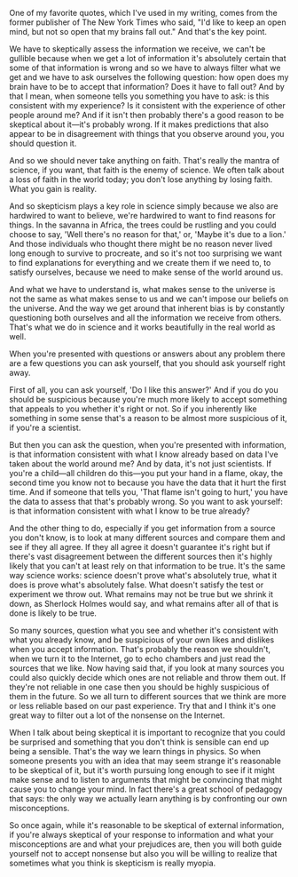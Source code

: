 One of my favorite quotes, which I've used in my writing, comes from the former publisher of The New York Times who said, "I'd like to keep an open mind, but not so open that my brains fall out." And that's the key point.

We have to skeptically assess the information we receive, we can't be gullible because when we get a lot of information it's absolutely certain that some of that information is wrong and so we have to always filter what we get and we have to ask ourselves the following question: how open does my brain have to be to accept that information? Does it have to fall out? And by that I mean, when someone tells you something you have to ask: is this consistent with my experience? Is it consistent with the experience of other people around me? And if it isn't then probably there's a good reason to be skeptical about it—it's probably wrong. If it makes predictions that also appear to be in disagreement with things that you observe around you, you should question it.

And so we should never take anything on faith. That's really the mantra of science, if you want, that faith is the enemy of science. We often talk about a loss of faith in the world today; you don't lose anything by losing faith. What you gain is reality.

And so skepticism plays a key role in science simply because we also are hardwired to want to believe, we're hardwired to want to find reasons for things. In the savanna in Africa, the trees could be rustling and you could choose to say, 'Well there's no reason for that,' or, 'Maybe it's due to a lion.' And those individuals who thought there might be no reason never lived long enough to survive to procreate, and so it's not too surprising we want to find explanations for everything and we create them if we need to, to satisfy ourselves, because we need to make sense of the world around us.

And what we have to understand is, what makes sense to the universe is not the same as what makes sense to us and we can't impose our beliefs on the universe. And the way we get around that inherent bias is by constantly questioning both ourselves and all the information we receive from others. That's what we do in science and it works beautifully in the real world as well.

When you're presented with questions or answers about any problem there are a few questions you can ask yourself, that you should ask yourself right away.

First of all, you can ask yourself, 'Do I like this answer?' And if you do you should be suspicious because you're much more likely to accept something that appeals to you whether it's right or not. So if you inherently like something in some sense that's a reason to be almost more suspicious of it, if you're a scientist.

But then you can ask the question, when you're presented with information, is that information consistent with what I know already based on data I've taken about the world around me? And by data, it's not just scientists. If you're a child—all children do this—you put your hand in a flame, okay, the second time you know not to because you have the data that it hurt the first time. And if someone that tells you, 'That flame isn't going to hurt,' you have the data to assess that that's probably wrong. So you want to ask yourself: is that information consistent with what I know to be true already?

And the other thing to do, especially if you get information from a source you don't know, is to look at many different sources and compare them and see if they all agree. If they all agree it doesn't guarantee it's right but if there's vast disagreement between the different sources then it's highly likely that you can't at least rely on that information to be true. It's the same way science works: science doesn't prove what's absolutely true, what it does is prove what's absolutely false. What doesn't satisfy the test or experiment we throw out. What remains may not be true but we shrink it down, as Sherlock Holmes would say, and what remains after all of that is done is likely to be true.

So many sources, question what you see and whether it's consistent with what you already know, and be suspicious of your own likes and dislikes when you accept information. That's probably the reason we shouldn't, when we turn it to the Internet, go to echo chambers and just read the sources that we like. Now having said that, if you look at many sources you could also quickly decide which ones are not reliable and throw them out. If they're not reliable in one case then you should be highly suspicious of them in the future. So we all turn to different sources that we think are more or less reliable based on our past experience. Try that and I think it's one great way to filter out a lot of the nonsense on the Internet.

When I talk about being skeptical it is important to recognize that you could be surprised and something that you don't think is sensible can end up being a sensible. That's the way we learn things in physics. So when someone presents you with an idea that may seem strange it's reasonable to be skeptical of it, but it's worth pursuing long enough to see if it might make sense and to listen to arguments that might be convincing that might cause you to change your mind. In fact there's a great school of pedagogy that says: the only way we actually learn anything is by confronting our own misconceptions.

So once again, while it's reasonable to be skeptical of external information, if you're always skeptical of your response to information and what your misconceptions are and what your prejudices are, then you will both guide yourself not to accept nonsense but also you will be willing to realize that sometimes what you think is skepticism is really myopia.

